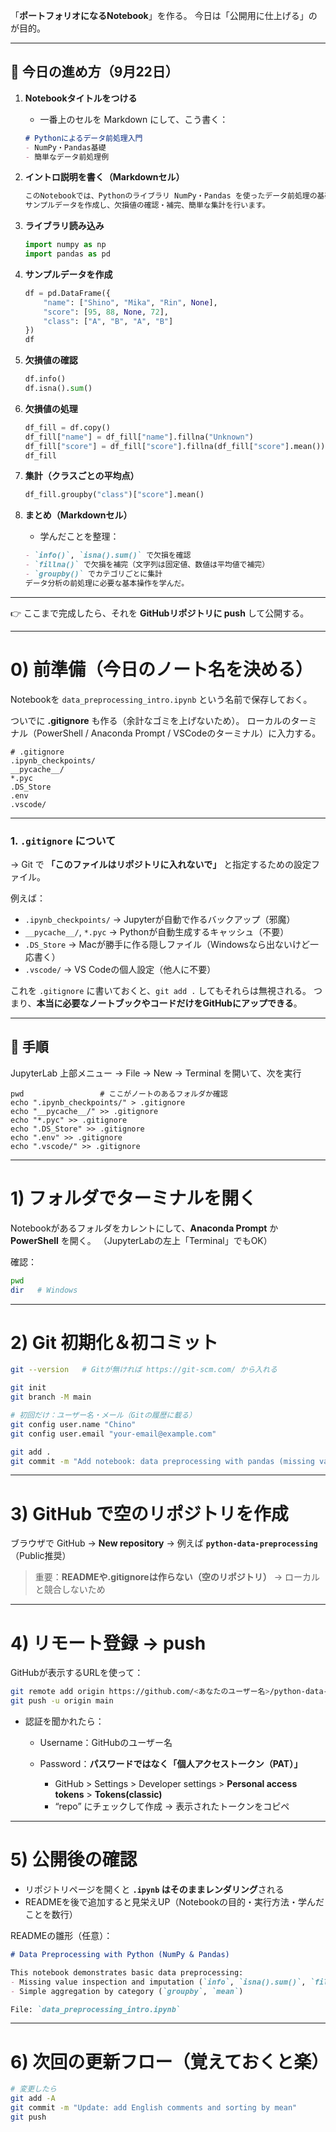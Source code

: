 「**ポートフォリオになるNotebook**」を作る。
今日は「公開用に仕上げる」のが目的。

---

## 📘 今日の進め方（9月22日）

1. **Notebookタイトルをつける**

   * 一番上のセルを Markdown にして、こう書く：

   ```markdown
   # Pythonによるデータ前処理入門
   - NumPy・Pandas基礎
   - 簡単なデータ前処理例
   ```

2. **イントロ説明を書く（Markdownセル）**

   ```markdown
   このNotebookでは、Pythonのライブラリ NumPy・Pandas を使ったデータ前処理の基礎を実演します。  
   サンプルデータを作成し、欠損値の確認・補完、簡単な集計を行います。  
   ```

3. **ライブラリ読み込み**

   ```python
   import numpy as np
   import pandas as pd
   ```

4. **サンプルデータを作成**

   ```python
   df = pd.DataFrame({
       "name": ["Shino", "Mika", "Rin", None],
       "score": [95, 88, None, 72],
       "class": ["A", "B", "A", "B"]
   })
   df
   ```

5. **欠損値の確認**

   ```python
   df.info()
   df.isna().sum()
   ```

6. **欠損値の処理**

   ```python
   df_fill = df.copy()
   df_fill["name"] = df_fill["name"].fillna("Unknown")
   df_fill["score"] = df_fill["score"].fillna(df_fill["score"].mean())
   df_fill
   ```

7. **集計（クラスごとの平均点）**

   ```python
   df_fill.groupby("class")["score"].mean()
   ```

8. **まとめ（Markdownセル）**

   * 学んだことを整理：

   ```markdown
   - `info()`, `isna().sum()` で欠損を確認  
   - `fillna()` で欠損を補完（文字列は固定値、数値は平均値で補完）  
   - `groupby()` でカテゴリごとに集計  
   データ分析の前処理に必要な基本操作を学んだ。
   ```

---

👉 ここまで完成したら、それを **GitHubリポジトリに push** して公開する。

---

# 0) 前準備（今日のノート名を決める）

Notebookを `data_preprocessing_intro.ipynb` という名前で保存しておく。

ついでに **.gitignore** も作る（余計なゴミを上げないため）。
ローカルのターミナル（PowerShell / Anaconda Prompt / VSCodeのターミナル）に入力する。

```
# .gitignore
.ipynb_checkpoints/
__pycache__/
*.pyc
.DS_Store
.env
.vscode/
```

---

### 1.  `.gitignore` について

→ Git で **「このファイルはリポジトリに入れないで」** と指定するための設定ファイル。

例えば：

* `.ipynb_checkpoints/` → Jupyterが自動で作るバックアップ（邪魔）
* `__pycache__/`, `*.pyc` → Pythonが自動生成するキャッシュ（不要）
* `.DS_Store` → Macが勝手に作る隠しファイル（Windowsなら出ないけど一応書く）
* `.vscode/` → VS Codeの個人設定（他人に不要）

これを `.gitignore` に書いておくと、`git add .` してもそれらは無視される。
つまり、**本当に必要なノートブックやコードだけをGitHubにアップできる**。

---

## 🔹 手順
JupyterLab 上部メニュー → File → New → Terminal を開いて、次を実行
```
pwd                 # ここがノートのあるフォルダか確認
echo ".ipynb_checkpoints/" > .gitignore
echo "__pycache__/" >> .gitignore
echo "*.pyc" >> .gitignore
echo ".DS_Store" >> .gitignore
echo ".env" >> .gitignore
echo ".vscode/" >> .gitignore
```


---

# 1) フォルダでターミナルを開く

Notebookがあるフォルダをカレントにして、**Anaconda Prompt** か **PowerShell** を開く。
（JupyterLabの左上「Terminal」でもOK）

確認：

```bash
pwd
dir   # Windows
```

---

# 2) Git 初期化＆初コミット

```bash
git --version   # Gitが無ければ https://git-scm.com/ から入れる

git init
git branch -M main

# 初回だけ：ユーザー名・メール（Gitの履歴に載る）
git config user.name "Chino"
git config user.email "your-email@example.com"

git add .
git commit -m "Add notebook: data preprocessing with pandas (missing value handling + groupby)"
```

---

# 3) GitHub で空のリポジトリを作成

ブラウザで GitHub → **New repository** → 例えば
**`python-data-preprocessing`**（Public推奨）

> 重要：**READMEや.gitignoreは作らない（空のリポジトリ）**
> → ローカルと競合しないため

---

# 4) リモート登録 → push

GitHubが表示するURLを使って：

```bash
git remote add origin https://github.com/<あなたのユーザー名>/python-data-preprocessing.git
git push -u origin main
```

* 認証を聞かれたら：

  * Username：GitHubのユーザー名
  * Password：**パスワードではなく「個人アクセストークン（PAT）」**

    * GitHub > Settings > Developer settings > **Personal access tokens** > **Tokens(classic)**
    * “repo” にチェックして作成 → 表示されたトークンをコピペ

---

# 5) 公開後の確認

* リポジトリページを開くと **`.ipynb` はそのままレンダリング**される
* READMEを後で追加すると見栄えUP（Notebookの目的・実行方法・学んだことを数行）

READMEの雛形（任意）：

```markdown
# Data Preprocessing with Python (NumPy & Pandas)

This notebook demonstrates basic data preprocessing:
- Missing value inspection and imputation (`info`, `isna().sum()`, `fillna`)
- Simple aggregation by category (`groupby`, `mean`)

File: `data_preprocessing_intro.ipynb`
```

---

# 6) 次回の更新フロー（覚えておくと楽）

```bash
# 変更したら
git add -A
git commit -m "Update: add English comments and sorting by mean"
git push
```
